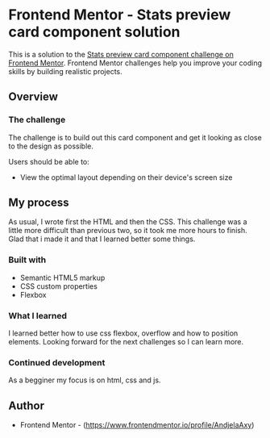# Frontend Mentor - Stats preview card component solution

This is a solution to the [Stats preview card component challenge on Frontend Mentor](https://www.frontendmentor.io/challenges/stats-preview-card-component-8JqbgoU62). Frontend Mentor challenges help you improve your coding skills by building realistic projects. 

## Overview

### The challenge

The challenge is to build out this card component and get it looking as close to the design as possible.

Users should be able to:

- View the optimal layout depending on their device's screen size

## My process

As usual, I wrote first the HTML and then the CSS. This challenge was a little more difficult than previous two, so it took me more hours to finish. Glad that i made it and that I learned better some things.

### Built with

- Semantic HTML5 markup
- CSS custom properties
- Flexbox

### What I learned

I learned better how to use css flexbox, overflow and how to position elements. Looking forward for the next challenges so I can learn more.

### Continued development

As a begginer my focus is on html, css and js. 

## Author

- Frontend Mentor - (https://www.frontendmentor.io/profile/AndjelaAxy)


